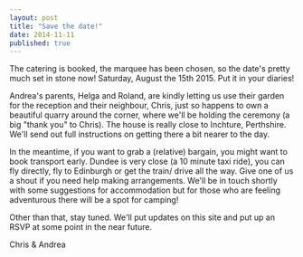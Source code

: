 ```yaml
---
layout: post
title: "Save the date!"
date: 2014-11-11
published: true
---
```


The catering is booked, the marquee has been chosen, so the date's pretty much set in stone now! Saturday, August the 15th 2015. Put it in your diaries!

Andrea's parents, Helga and Roland, are kindly letting us use their garden for the reception and their neighbour, Chris, just so happens to own a beautiful quarry around the corner, where we'll be holding the ceremony (a big "thank you" to Chris). The house is really close to Inchture, Perthshire. We'll send out full instructions on getting there a bit nearer to the day.

In the meantime, if you want to grab a (relative) bargain, you might want to book transport early. Dundee is very close (a 10 minute taxi ride), you can fly directly, fly to Edinburgh or get the train/ drive all the way. Give one of us a shout if you need help making arrangements. We'll be in touch shortly with some suggestions for accommodation but for those who are feeling adventurous there will be a spot for camping!

Other than that, stay tuned. We'll put updates on this site and put up an RSVP at some point in the near future.

Chris & Andrea
